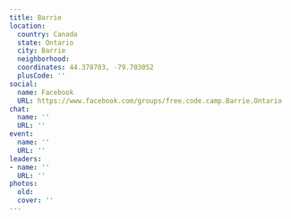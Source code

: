 ```yaml
---
title: Barrie
location:
  country: Canada
  state: Ontario
  city: Barrie
  neighborhood: 
  coordinates: 44.378703, -79.703052
  plusCode: ''
social:
  name: Facebook
  URL: https://www.facebook.com/groups/free.code.camp.Barrie.Ontario
chat:
  name: ''
  URL: ''
event:
  name: ''
  URL: ''
leaders:
- name: ''
  URL: ''
photos:
  old: 
  cover: ''
---
```

